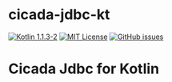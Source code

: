 # cicada-jdbc-kt

[![Kotlin 1.1.3-2](https://img.shields.io/badge/Kotlin-1.1-blue.svg)](http://kotlinlang.org)
[![MIT License](https://img.shields.io/github/license/cicada-kt/cicada-jdbc-kt.svg)](https://github.com/cicada-kt/cicada-jdbc-kt/blob/master/LICENSE)
[![GitHub issues](https://img.shields.io/github/issues/cicada-kt/cicada-jdbc-kt.svg)](https://github.com/cicada-kt/cicada-jdbc-kt/issues)

Cicada Jdbc for Kotlin
===========================
